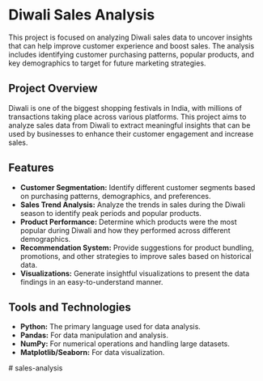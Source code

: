 # Diwali Sales Analysis

This project is focused on analyzing Diwali sales data to uncover insights that can help improve customer experience and boost sales. The analysis includes identifying customer purchasing patterns, popular products, and key demographics to target for future marketing strategies.

## Project Overview

Diwali is one of the biggest shopping festivals in India, with millions of transactions taking place across various platforms. This project aims to analyze sales data from Diwali to extract meaningful insights that can be used by businesses to enhance their customer engagement and increase sales.

## Features

- **Customer Segmentation:** Identify different customer segments based on purchasing patterns, demographics, and preferences.
- **Sales Trend Analysis:** Analyze the trends in sales during the Diwali season to identify peak periods and popular products.
- **Product Performance:** Determine which products were the most popular during Diwali and how they performed across different demographics.
- **Recommendation System:** Provide suggestions for product bundling, promotions, and other strategies to improve sales based on historical data.
- **Visualizations:** Generate insightful visualizations to present the data findings in an easy-to-understand manner.

## Tools and Technologies

- **Python:** The primary language used for data analysis.
- **Pandas:** For data manipulation and analysis.
- **NumPy:** For numerical operations and handling large datasets.
- **Matplotlib/Seaborn:** For data visualization.

#   s a l e s - a n a l y s i s 
 
 
